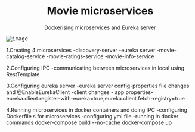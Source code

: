 <h1 align="center">Movie microservices</h1>
<p align="center">Dockerising microservices and Eureka server</p>
<kbd><img src="https://cloud.githubusercontent.com/assets/4705188/20508600/ac62b414-b030-11e6-9dfe-691a6a3250fd.png" alt="image">
</kbd>

1.Creating 4 microservices
	-discovery-server -eureka server
	-movie-catalog-service
	-movie-ratings-service
	-movie-info-service

2.Configuring IPC
	-communicating between microservices in local using RestTemplate

3.Configuring eureka server
	-eureka server config-properties file changes and @EnableEurekaClient
	-client changes - app properties-eureka.client.register-with-eureka=true,eureka.client.fetch-registry=true

4.Running microservices in docker containers and doing IPC
	-configuring Dockerfile s for microservices
	-configuring yml file
	-running in docker
		commands
			docker-compose build --no-cache
			docker-compose up
				


